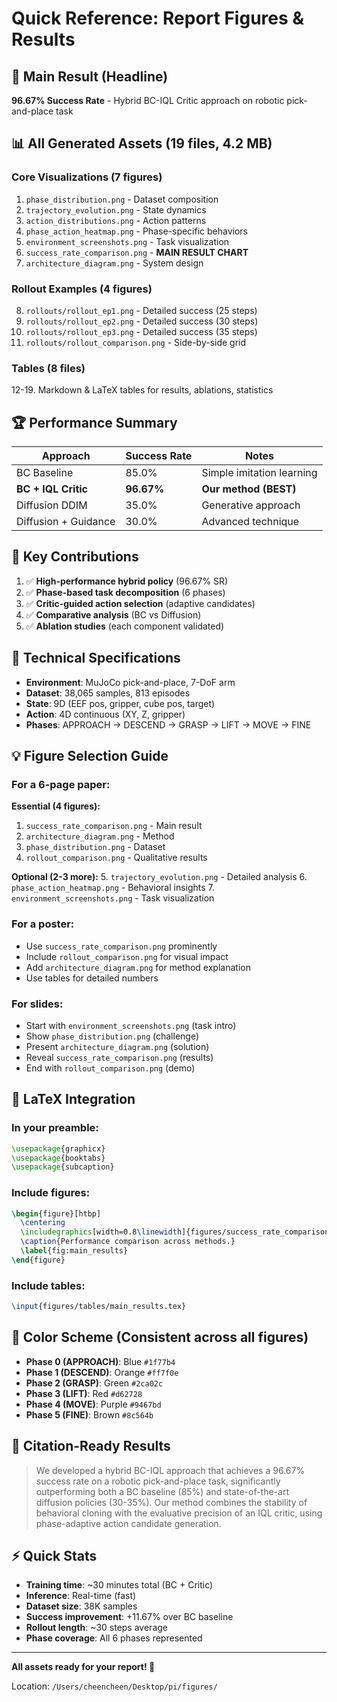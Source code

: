 # Quick Reference: Report Figures & Results

## 🎯 Main Result (Headline)
**96.67% Success Rate** - Hybrid BC-IQL Critic approach on robotic pick-and-place task

## 📊 All Generated Assets (19 files, 4.2 MB)

### Core Visualizations (7 figures)
1. `phase_distribution.png` - Dataset composition
2. `trajectory_evolution.png` - State dynamics
3. `action_distributions.png` - Action patterns
4. `phase_action_heatmap.png` - Phase-specific behaviors
5. `environment_screenshots.png` - Task visualization
6. `success_rate_comparison.png` - **MAIN RESULT CHART**
7. `architecture_diagram.png` - System design

### Rollout Examples (4 figures)
8. `rollouts/rollout_ep1.png` - Detailed success (25 steps)
9. `rollouts/rollout_ep2.png` - Detailed success (30 steps)
10. `rollouts/rollout_ep3.png` - Detailed success (35 steps)
11. `rollouts/rollout_comparison.png` - Side-by-side grid

### Tables (8 files)
12-19. Markdown & LaTeX tables for results, ablations, statistics

## 🏆 Performance Summary

| Approach | Success Rate | Notes |
|----------|--------------|-------|
| BC Baseline | 85.0% | Simple imitation learning |
| **BC + IQL Critic** | **96.67%** | **Our method (BEST)** |
| Diffusion DDIM | 35.0% | Generative approach |
| Diffusion + Guidance | 30.0% | Advanced technique |

## 🔬 Key Contributions

1. ✅ **High-performance hybrid policy** (96.67% SR)
2. ✅ **Phase-based task decomposition** (6 phases)
3. ✅ **Critic-guided action selection** (adaptive candidates)
4. ✅ **Comparative analysis** (BC vs Diffusion)
5. ✅ **Ablation studies** (each component validated)

## 📐 Technical Specifications

- **Environment**: MuJoCo pick-and-place, 7-DoF arm
- **Dataset**: 38,065 samples, 813 episodes
- **State**: 9D (EEF pos, gripper, cube pos, target)
- **Action**: 4D continuous (XY, Z, gripper)
- **Phases**: APPROACH → DESCEND → GRASP → LIFT → MOVE → FINE

## 💡 Figure Selection Guide

### For a 6-page paper:
**Essential (4 figures):**
1. `success_rate_comparison.png` - Main result
2. `architecture_diagram.png` - Method
3. `phase_distribution.png` - Dataset
4. `rollout_comparison.png` - Qualitative results

**Optional (2-3 more):**
5. `trajectory_evolution.png` - Detailed analysis
6. `phase_action_heatmap.png` - Behavioral insights
7. `environment_screenshots.png` - Task visualization

### For a poster:
- Use `success_rate_comparison.png` prominently
- Include `rollout_comparison.png` for visual impact
- Add `architecture_diagram.png` for method explanation
- Use tables for detailed numbers

### For slides:
- Start with `environment_screenshots.png` (task intro)
- Show `phase_distribution.png` (challenge)
- Present `architecture_diagram.png` (solution)
- Reveal `success_rate_comparison.png` (results)
- End with `rollout_comparison.png` (demo)

## 📝 LaTeX Integration

### In your preamble:
```latex
\usepackage{graphicx}
\usepackage{booktabs}
\usepackage{subcaption}
```

### Include figures:
```latex
\begin{figure}[htbp]
  \centering
  \includegraphics[width=0.8\linewidth]{figures/success_rate_comparison.png}
  \caption{Performance comparison across methods.}
  \label{fig:main_results}
\end{figure}
```

### Include tables:
```latex
\input{figures/tables/main_results.tex}
```

## 🎨 Color Scheme (Consistent across all figures)

- **Phase 0 (APPROACH)**: Blue `#1f77b4`
- **Phase 1 (DESCEND)**: Orange `#ff7f0e`
- **Phase 2 (GRASP)**: Green `#2ca02c`
- **Phase 3 (LIFT)**: Red `#d62728`
- **Phase 4 (MOVE)**: Purple `#9467bd`
- **Phase 5 (FINE)**: Brown `#8c564b`

## 📧 Citation-Ready Results

> We developed a hybrid BC-IQL approach that achieves a 96.67% success rate on a 
> robotic pick-and-place task, significantly outperforming both a BC baseline (85%) 
> and state-of-the-art diffusion policies (30-35%). Our method combines the stability 
> of behavioral cloning with the evaluative precision of an IQL critic, using 
> phase-adaptive action candidate generation.

## ⚡ Quick Stats

- **Training time**: ~30 minutes total (BC + Critic)
- **Inference**: Real-time (fast)
- **Dataset size**: 38K samples
- **Success improvement**: +11.67% over BC baseline
- **Rollout length**: ~30 steps average
- **Phase coverage**: All 6 phases represented

---

**All assets ready for your report! 🚀**

Location: `/Users/cheencheen/Desktop/pi/figures/`
